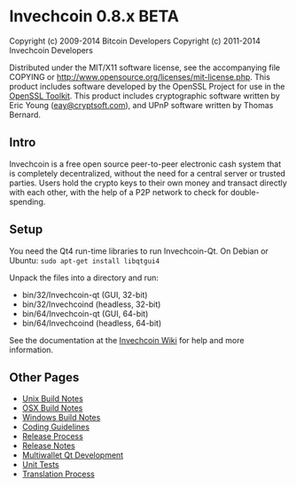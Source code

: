 Invechcoin 0.8.x BETA
====================

Copyright (c) 2009-2014 Bitcoin Developers
Copyright (c) 2011-2014 Invechcoin Developers

Distributed under the MIT/X11 software license, see the accompanying
file COPYING or http://www.opensource.org/licenses/mit-license.php.
This product includes software developed by the OpenSSL Project for use in the [OpenSSL Toolkit](http://www.openssl.org/). This product includes
cryptographic software written by Eric Young ([eay@cryptsoft.com](mailto:eay@cryptsoft.com)), and UPnP software written by Thomas Bernard.


Intro
---------------------
Invechcoin is a free open source peer-to-peer electronic cash system that is
completely decentralized, without the need for a central server or trusted
parties.  Users hold the crypto keys to their own money and transact directly
with each other, with the help of a P2P network to check for double-spending.


Setup
---------------------
You need the Qt4 run-time libraries to run Invechcoin-Qt. On Debian or Ubuntu:
	`sudo apt-get install libqtgui4`

Unpack the files into a directory and run:

- bin/32/Invechcoin-qt (GUI, 32-bit)
- bin/32/Invechcoind (headless, 32-bit)
- bin/64/Invechcoin-qt (GUI, 64-bit)
- bin/64/Invechcoind (headless, 64-bit)

See the documentation at the [Invechcoin Wiki](http://Invechcoin.info)
for help and more information.


Other Pages
---------------------
- [Unix Build Notes](build-unix.md)
- [OSX Build Notes](build-osx.md)
- [Windows Build Notes](build-msw.md)
- [Coding Guidelines](coding.md)
- [Release Process](release-process.md)
- [Release Notes](release-notes.md)
- [Multiwallet Qt Development](multiwallet-qt.md)
- [Unit Tests](unit-tests.md)
- [Translation Process](translation_process.md)
